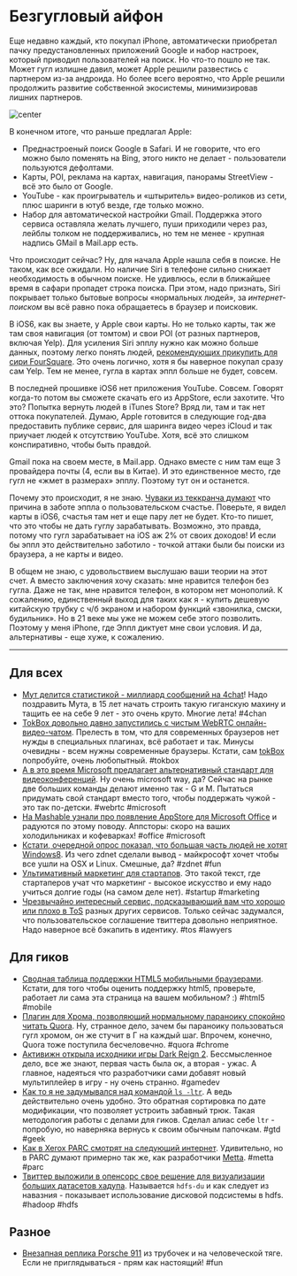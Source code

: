 # Безгугловый айфон

Еще недавно каждый, кто покупал iPhone, автоматически приобретал пачку предустановленных приложений Google и набор настроек, который приводил пользователей на поиск. Но что-то пошло не так. Может гугл излишне давил, может Apple решили развестись с партнером из-за андроида. Но более всего вероятно, что Apple решили продолжить развитие собственной экосистемы, минимизировав лишних партнеров.

![center](http://img-fotki.yandex.ru/get/6402/9320383.7/0_7c3a0_b31b38c8_orig)

В конечном итоге, что раньше предлагал Apple:

* Преднастроеный поиск Google в Safari. И не говорите, что его можно было поменять на Bing, этого никто не делает - пользователи пользуются дефолтами.
* Карты, POI, реклама на картах, навигация, панорамы StreetView - всё это было от Google.
* YouTube - как проигрыватель и «штыритель» видео-роликов из сети, плюс шаринги в ютуб везде, где только можно.
* Набор для автоматической настройки Gmail. Поддержка этого сервиса оставляла желать лучшего, пуши приходили через раз, лейблы толком не поддерживались, но тем не менее - крупная надпись GMail в Mail.app есть.

Что происходит сейчас? Ну, для начала Apple нашла себя в поиске. Не таком, как все ожидали. Но наличие Siri в телефоне сильно снижает необходимость в обычном поиске. Не удивлюсь, если в ближайшее время в сафари пропадет строка поиска. При этом, надо признать, Siri покрывает только бытовые вопросы «нормальных людей», за *интернет-поиском* вы всё равно пока обращаетесь в браузер и поисковик.

В iOS6, как вы знаете, у Apple свои карты. Но не только карты, так же там своя навигация (от томтом) и свои POI (от разных партнеров, включая Yelp). Для усиления Siri эпплу нужно как можно больше данных, поэтому легко понять людей, [рекомендующих прикупить для сири FourSquare](http://www.readwriteweb.com/archives/why-apple-should-buy-foursquare.php). Это очень логично, хотя я бы наверное покупал сразу сам Yelp. Тем не менее, гугла в картах эппл больше не будет, совсем.

В последней прошивке iOS6 нет приложения YouTube. Совсем. Говорят когда-то потом вы сможете скачать его из AppStore, если захотите. Что это? Попытка вернуть людей в iTunes Store? Вряд ли, там и так нет оттока покупателей. Думаю, Apple готовится в следующие год-два предоставить публике сервис, для шаринга видео через iCloud и так приучает людей к отсутствию YouTube. Хотя, всё это слишком конспиративно, чтобы быть правдой.

Gmail пока на своем месте, в Mail.app. Однако вместе с ним там еще 3 провайдера почты (4, если вы в Китае). И это единственное место, где гугл не «жмет в размерах» эпплу. Поэтому тут он и останется.

Почему это происходит, я не знаю. [Чуваки из теккранча думают](http://techcrunch.com/2012/08/06/two-down-one-to-go/) что причина в заботе эппла о пользовательском счастье. Поверьте, я видел карты в iOS6, счастья там нет и еще пару лет не будет. Кто-то пишет, что это чтобы не дать гуглу зарабатывать. Возможно, это правда, потому что гугл зарабатывает на iOS аж 2% от своих доходов! И если бы эппл это действительно заботило - точкой аттаки были бы поиски из браузера, а не карты и видео.

В общем не знаю, с удовольствием выслушаю ваши теории на этот счет. А вместо заключения хочу сказать: мне нравится телефон без гугла. Даже не так, мне нравится телефон, в котором нет монополий. К сожалению, единственный выход для таких как я - купить дешевую китайскую трубку с ч/б экраном и набором функций «звонилка, смски, будильник». Но в 21 веке мы уже не можем себе этого позволить. Поэтому у меня iPhone, где Эппл диктует мне свои условия. И да, альтернативы - еще хуже, к сожалению.

-----

## Для всех
* [Мут делится статистикой - миллиард сообщений на 4chat](http://www.4chan.org/news?all#106)! Надо поздравить Мута, в 15 лет начать строить такую гиганскую махину и тащить ее на себе 9 лет - это очень круто. Многие лета! #4chan
* [TokBox довольно давно запустились с чистым WebRTC онлайн-видео-чатом](http://gigaom.com/video/tokbox-opentok-webrtc/). Прелесть в том, что для современных браузеров нет нужды в специальных плагинах, всё работает и так. Минусы очевидны - всем нужны современные браузеры. Кстати, сам [tokBox](http://www.tokbox.com) попробуйте, очень любопытный. #tokbox
* [А в это время Microsoft предлагает альтернативный стандарт для видеоконференций](http://arstechnica.com/information-technology/2012/08/microsoft-proposes-alternate-spec-for-web-audiovideo-chat-standard/). Ну очень microsoft way, да? Сейчас на рынке две больших команды делают именно так - G и M. Пытаться придумать свой стандарт вместо того, чтобы поддержать чужой - это так по-детски. #webrtc #microsoft
* [На Mashable узнали про появление AppStore для Microsoft Office](http://mashable.com/2012/08/07/office-2013-apps/) и радуются по этому поводу. Аппсторы: скоро на ваших холодильниках и кофеварках! #office #microsoft
* [Кстати, очередной опрос показал, что большая часть людей не хотят Windows8](http://www.zdnet.com/microsoft-is-pushing-users-and-vendors-to-macs-and-linux-7000002280/). Из чего zdnet сделали вывод - майкрософт хочет чтобы все ушли на OSX и Linux. Смешные, да? #zdnet #fun
* [Ультимативный маркетинг для стартапов](http://blog.kissmetrics.com/ultimate-guide-startup-marketing/). Это такой текст, где стартаперов учат что маркетинг - высокое искусство и ему надо учиться долгие годы (на самом деле нет). #startup #marketing
* [Чрезвычайно интересный сервис, подсказывающий вам что хорошо или плохо в ToS](http://tos-dr.info/) разных других сервисов. Только сейчас задумался, что пользовательское соглашение твиттера довольно неприятное. Надо наверное всё бэкапить в идентику. #tos #lawyers

## Для гиков
* [Сводная таблица поддержки HTML5 мобильными браузерами](http://mobilehtml5.org/). Кстати, для того чтобы оценить поддержку html5, проверьте, работает ли сама эта страница на вашем мобильном? :) #html5 #mobile
* [Плагин для Хрома, позволяющий нормальному параноику спокойно читать Quora](https://github.com/benvinegar/Spectacles). Ну, странное дело, зачем бы параноику пользоваться гугл хромом, он же стучит в Г на каждый шаг. Впрочем, конечно, Quora тоже поступила бесчеловечно. #quora #chrome
* [Активижн открыла исходники игры Dark Reign 2](http://code.google.com/p/darkreign2/). Бессмысленное дело, все же знают, первая часть была ок, а вторая - ужас. А главное, надеяться что разработчики сами добавят новый мультиплейер в игру - ну очень странно. #gamedev
* [Как то я не задумывался над командой `ls -ltr`](http://sef.kloninger.com/2012/08/wip-folders-with-ls/). А ведь действительно очень удобно. Это обратная сортировка по дате модификации, что позволяет устроить забавный трюк. Такая методология работы с делами для гиков. Сделал алиас себе `ltr` - попробую, но наверняка вернусь к своим обычным папочкам. #gtd #geek
* [Как в Xerox PARC смотрят на следующий интернет](http://www.xconomy.com/san-francisco/2012/08/07/the-next-internet-inside-parcs-vision-of-content-centric-networking/?single_page=true). Удивительно, но в PARC думают примерно так же, как разработчики [Metta](http://metta.exquance.com/). #metta #parc
* [Твиттер выложили в опенсорс свое решение для визуализации больших датасетов хадупа](http://engineering.twitter.com/2012/08/visualizing-hadoop-with-hdfs-du.html). Называется `hdfs-du` и как следует из навазния - показывает использование дисковой подсистемы в hdfs. #hadoop #hdfs

## Разное
* [Внезапная реплика Porsche 911](http://911nation.com/2011/01/stories-do-it-yourself-porsche/) из трубочек и на человеческой тяге. Если не приглядываться - прям как настоящий! #fun